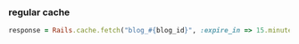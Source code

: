 ### regular cache


```ruby
response = Rails.cache.fetch("blog_#{blog_id}", :expire_in => 15.minutes){client.get_blog(blog_id)}
```
